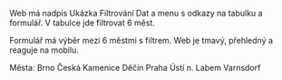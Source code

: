 Web má nadpis Ukázka Filtrování Dat a menu s odkazy na tabulku a formulář.
V tabulce jde filtrovat 6 měst.

Formulář má výběr mezi 6 městmi s filtrem.
Web je tmavý, přehledný a reaguje na mobilu.

Města: 
Brno
Česká Kamenice
Děčín
Praha
Ústí n. Labem
Varnsdorf
